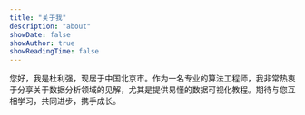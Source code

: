 ```yaml
---
title: "关于我"
description: "about"
showDate: false
showAuthor: true
showReadingTime: false
---
```

您好，我是杜利强，现居于中国北京市。作为一名专业的算法工程师，我非常热衷于分享关于数据分析领域的见解，尤其是提供易懂的数据可视化教程。期待与您互相学习，共同进步，携手成长。
